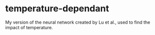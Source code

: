 # temperature-dependant
My version of the neural network created by Lu et al., used to find the impact of temperature.

